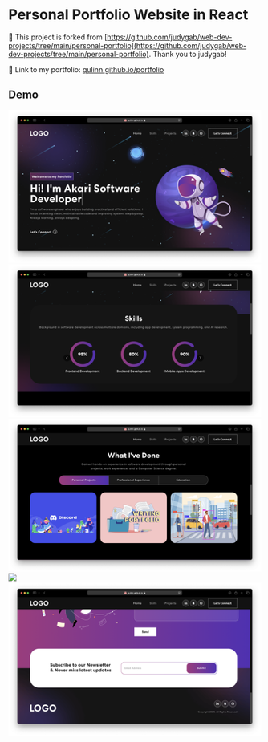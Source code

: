 # Personal Portfolio Website in React

:blossom: This project is forked from [https://github.com/judygab/web-dev-projects/tree/main/personal-portfolio](https://github.com/judygab/web-dev-projects/tree/main/personal-portfolio).
Thank you to judygab! 

:blossom: Link to my portfolio: [qulinn.github.io/portfolio](https://qulinn.github.io/portfolio)

## Demo 
<img src="demo/demo1.png">
<img src="demo/demo2.png">
<img src="demo/demo3.png">
<img src="demo/demo4.png">
<img src="demo/demo5.png">